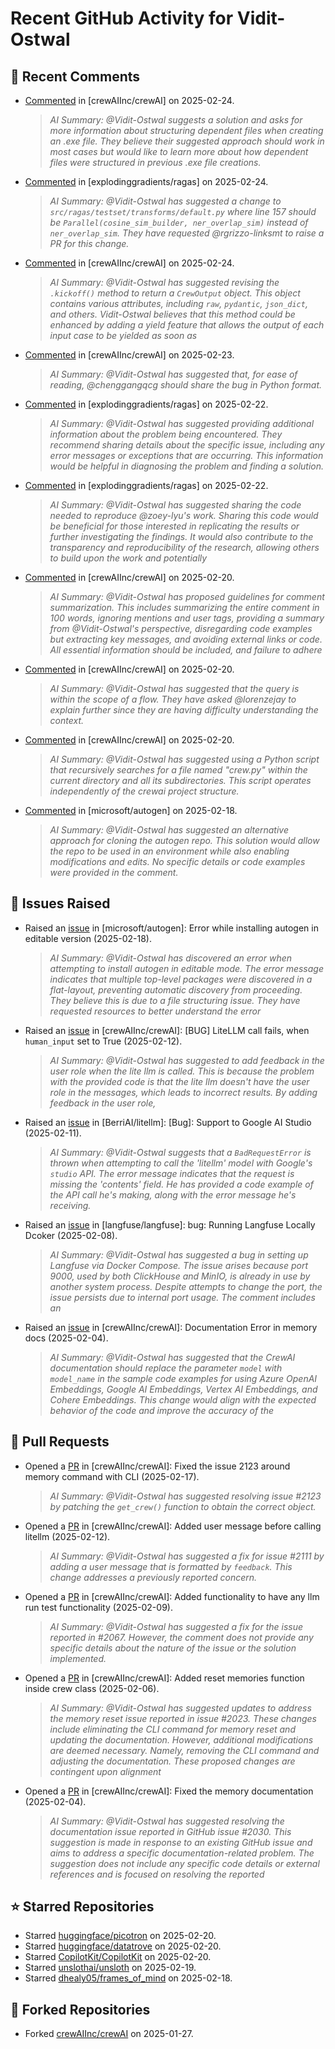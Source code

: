 # Recent GitHub Activity for Vidit-Ostwal

## 💬 Recent Comments
- [Commented](https://github.com/crewAIInc/crewAI/issues/2207#issuecomment-2678315696) in [crewAIInc/crewAI] on 2025-02-24.
  > *AI Summary: @Vidit-Ostwal suggests a solution and asks for more information about structuring dependent files when creating an .exe file. They believe their suggested approach should work in most cases but would like to learn more about how dependent files were structured in previous .exe file creations.*
- [Commented](https://github.com/explodinggradients/ragas/issues/1932#issuecomment-2678301644) in [explodinggradients/ragas] on 2025-02-24.
  > *AI Summary: @Vidit-Ostwal has suggested a change to `src/ragas/testset/transforms/default.py` where line 157 should be `Parallel(cosine_sim_builder, ner_overlap_sim)` instead of `ner_overlap_sim`. They have requested @rgrizzo-linksmt to raise a PR for this change.*
- [Commented](https://github.com/crewAIInc/crewAI/issues/2206#issuecomment-2677521676) in [crewAIInc/crewAI] on 2025-02-24.
  > *AI Summary: @Vidit-Ostwal has suggested revising the `.kickoff()` method to return a `CrewOutput` object. This object contains various attributes, including `raw`, `pydantic`, `json_dict`, and others. Vidit-Ostwal believes that this method could be enhanced by adding a yield feature that allows the output of each input case to be yielded as soon as*
- [Commented](https://github.com/crewAIInc/crewAI/issues/2197#issuecomment-2676858424) in [crewAIInc/crewAI] on 2025-02-23.
  > *AI Summary: @Vidit-Ostwal has suggested that, for ease of reading, @chenggangqcg should share the bug in Python format.*
- [Commented](https://github.com/explodinggradients/ragas/issues/1932#issuecomment-2676191712) in [explodinggradients/ragas] on 2025-02-22.
  > *AI Summary: @Vidit-Ostwal has suggested providing additional information about the problem being encountered. They recommend sharing details about the specific issue, including any error messages or exceptions that are occurring. This information would be helpful in diagnosing the problem and finding a solution.*
- [Commented](https://github.com/explodinggradients/ragas/issues/1731#issuecomment-2676190883) in [explodinggradients/ragas] on 2025-02-22.
  > *AI Summary: @Vidit-Ostwal has suggested sharing the code needed to reproduce @zoey-lyu's work. Sharing this code would be beneficial for those interested in replicating the results or further investigating the findings. It would also contribute to the transparency and reproducibility of the research, allowing others to build upon the work and potentially*
- [Commented](https://github.com/crewAIInc/crewAI/issues/2051#issuecomment-2671690311) in [crewAIInc/crewAI] on 2025-02-20.
  > *AI Summary: @Vidit-Ostwal has proposed guidelines for comment summarization. This includes summarizing the entire comment in 100 words, ignoring mentions and user tags, providing a summary from @Vidit-Ostwal's perspective, disregarding code examples but extracting key messages, and avoiding external links or code. All essential information should be included, and failure to adhere*
- [Commented](https://github.com/crewAIInc/crewAI/issues/2123#issuecomment-2670361982) in [crewAIInc/crewAI] on 2025-02-20.
  > *AI Summary: @Vidit-Ostwal has suggested that the query is within the scope of a flow. They have asked @lorenzejay to explain further since they are having difficulty understanding the context.*
- [Commented](https://github.com/crewAIInc/crewAI/issues/2123#issuecomment-2670361167) in [crewAIInc/crewAI] on 2025-02-20.
  > *AI Summary: @Vidit-Ostwal has suggested using a Python script that recursively searches for a file named "crew.py" within the current directory and all its subdirectories. This script operates independently of the crewai project structure.*
- [Commented](https://github.com/microsoft/autogen/issues/5591#issuecomment-2666323375) in [microsoft/autogen] on 2025-02-18.
  > *AI Summary: @Vidit-Ostwal has suggested an alternative approach for cloning the autogen repo. This solution would allow the repo to be used in an environment while also enabling modifications and edits. No specific details or code examples were provided in the comment.*

## 🐛 Issues Raised
- Raised an [issue](https://github.com/microsoft/autogen/issues/5591) in [microsoft/autogen]: Error while installing autogen in editable version (2025-02-18).
  > *AI Summary: @Vidit-Ostwal has discovered an error when attempting to install autogen in editable mode. The error message indicates that multiple top-level packages were discovered in a flat-layout, preventing automatic discovery from proceeding. They believe this is due to a file structuring issue. They have requested resources to better understand the error*
- Raised an [issue](https://github.com/crewAIInc/crewAI/issues/2111) in [crewAIInc/crewAI]: [BUG] LiteLLM call fails, when `human_input` set to True (2025-02-12).
  > *AI Summary: @Vidit-Ostwal has suggested to add feedback in the user role when the lite llm is called. This is because the problem with the provided code is that the lite llm doesn't have the user role in the messages, which leads to incorrect results. By adding feedback in the user role,*
- Raised an [issue](https://github.com/BerriAI/litellm/issues/8467) in [BerriAI/litellm]: [Bug]: Support to Google AI Studio (2025-02-11).
  > *AI Summary: @Vidit-Ostwal suggests that a `BadRequestError` is thrown when attempting to call the 'litellm' model with Google's `studio` API. The error message indicates that the request is missing the 'contents' field. He has provided a code example of the API call he's making, along with the error message he's receiving.*
- Raised an [issue](https://github.com/langfuse/langfuse/issues/5432) in [langfuse/langfuse]: bug: Running Langfuse Locally Dcoker (2025-02-08).
  > *AI Summary: @Vidit-Ostwal has suggested a bug in setting up Langfuse via Docker Compose. The issue arises because port 9000, used by both ClickHouse and MinIO, is already in use by another system process. Despite attempts to change the port, the issue persists due to internal port usage. The comment includes an*
- Raised an [issue](https://github.com/crewAIInc/crewAI/issues/2030) in [crewAIInc/crewAI]: Documentation Error in memory docs (2025-02-04).
  > *AI Summary: @Vidit-Ostwal has suggested that the CrewAI documentation should replace the parameter `model` with `model_name` in the sample code examples for using Azure OpenAI Embeddings, Google AI Embeddings, Vertex AI Embeddings, and Cohere Embeddings. This change would align with the expected behavior of the code and improve the accuracy of the*

## 🚀 Pull Requests
- Opened a [PR](https://github.com/crewAIInc/crewAI/pull/2155) in [crewAIInc/crewAI]: Fixed the issue 2123 around memory command with CLI (2025-02-17).
  > *AI Summary: @Vidit-Ostwal has suggested resolving issue #2123 by patching the `get_crew()` function to obtain the correct object.*
- Opened a [PR](https://github.com/crewAIInc/crewAI/pull/2112) in [crewAIInc/crewAI]: Added user message before calling litellm (2025-02-12).
  > *AI Summary: @Vidit-Ostwal has suggested a fix for issue #2111 by adding a user message that is formatted by `feedback`. This change addresses a previously reported concern.*
- Opened a [PR](https://github.com/crewAIInc/crewAI/pull/2071) in [crewAIInc/crewAI]: Added functionality to have any llm run test functionality (2025-02-09).
  > *AI Summary: @Vidit-Ostwal has suggested a fix for the issue reported in #2067. However, the comment does not provide any specific details about the nature of the issue or the solution implemented.*
- Opened a [PR](https://github.com/crewAIInc/crewAI/pull/2047) in [crewAIInc/crewAI]: Added reset memories function inside crew class (2025-02-06).
  > *AI Summary: @Vidit-Ostwal has suggested updates to address the memory reset issue reported in issue #2023. These changes include eliminating the CLI command for memory reset and updating the documentation. However, additional modifications are deemed necessary. Namely, removing the CLI command and adjusting the documentation. These proposed changes are contingent upon alignment*
- Opened a [PR](https://github.com/crewAIInc/crewAI/pull/2031) in [crewAIInc/crewAI]: Fixed the memory documentation (2025-02-04).
  > *AI Summary: @Vidit-Ostwal has suggested resolving the documentation issue reported in GitHub issue #2030. This suggestion is made in response to an existing GitHub issue and aims to address a specific documentation-related problem. The suggestion does not include any specific code details or external references and is focused on resolving the reported*

## ⭐ Starred Repositories
- Starred [huggingface/picotron](https://github.com/huggingface/picotron) on 2025-02-20.
- Starred [huggingface/datatrove](https://github.com/huggingface/datatrove) on 2025-02-20.
- Starred [CopilotKit/CopilotKit](https://github.com/CopilotKit/CopilotKit) on 2025-02-20.
- Starred [unslothai/unsloth](https://github.com/unslothai/unsloth) on 2025-02-19.
- Starred [dhealy05/frames_of_mind](https://github.com/dhealy05/frames_of_mind) on 2025-02-18.

## 🍴 Forked Repositories
- Forked [crewAIInc/crewAI](https://github.com/Vidit-Ostwal/crewAI) on 2025-01-27.
